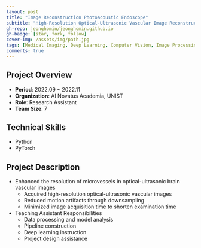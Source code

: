 ```yaml
---
layout: post
title: "Image Reconstruction Photoacoustic Endoscope"
subtitle: "High-Resolution Optical-Ultrasonic Vascular Image Reconstruction"
gh-repo: jeonghomin/jeonghomin.github.io
gh-badge: [star, fork, follow]
cover-img: /assets/img/path.jpg
tags: [Medical Imaging, Deep Learning, Computer Vision, Image Processing]
comments: true
---
```


## Project Overview
- **Period**: 2022.09 ~ 2022.11
- **Organization**: AI Novatus Academia, UNIST
- **Role**: Research Assistant
- **Team Size**: 7

## Technical Skills
- Python
- PyTorch

## Project Description
- Enhanced the resolution of microvessels in optical-ultrasonic brain vascular images
  - Acquired high-resolution optical-ultrasonic vascular images
  - Reduced motion artifacts through downsampling
  - Minimized image acquisition time to shorten examination time
- Teaching Assistant Responsibilities
  - Data processing and model analysis
  - Pipeline construction
  - Deep learning instruction
  - Project design assistance 